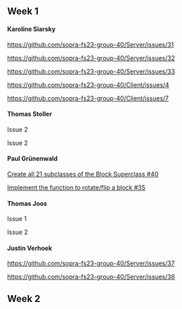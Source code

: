 
## Week 1

#### Karoline Siarsky

https://github.com/sopra-fs23-group-40/Server/issues/31

https://github.com/sopra-fs23-group-40/Server/issues/32

https://github.com/sopra-fs23-group-40/Server/issues/33

https://github.com/sopra-fs23-group-40/Client/issues/4

https://github.com/sopra-fs23-group-40/Client/issues/7

#### Thomas Stoller 

Issue 2

Issue 2

#### Paul Grünenwald

[Create all 21 subclasses of the Block Superclass #40](https://github.com/sopra-fs23-group-40/Server/issues/40)

[Implement the function to rotate/flip a block #35](https://github.com/sopra-fs23-group-40/Server/issues/35)

#### Thomas Joos

Issue 1

Issue 2

#### Justin Verhoek

https://github.com/sopra-fs23-group-40/Server/issues/37

https://github.com/sopra-fs23-group-40/Server/issues/36

## Week 2

